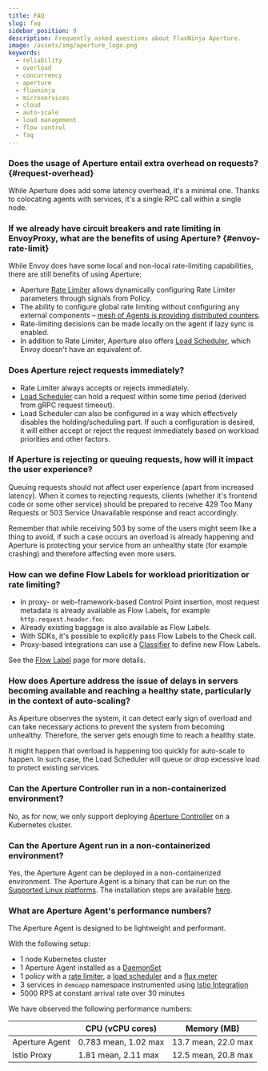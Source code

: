 ```yaml
---
title: FAQ
slug: faq
sidebar_position: 9
description: Frequently asked questions about FluxNinja Aperture.
image: /assets/img/aperture_logo.png
keywords:
  - reliability
  - overload
  - concurrency
  - aperture
  - fluxninja
  - microservices
  - cloud
  - auto-scale
  - load management
  - flow control
  - faq
---
```


### Does the usage of Aperture entail extra overhead on requests? {#request-overhead}

While Aperture does add some latency overhead, it's a minimal one. Thanks to
colocating agents with services, it's a single RPC call within a single node.

### If we already have circuit breakers and rate limiting in EnvoyProxy, what are the benefits of using Aperture? {#envoy-rate-limit}

While Envoy does have some local and non-local rate-limiting capabilities, there
are still benefits of using Aperture:

- Aperture [Rate Limiter][] allows dynamically configuring Rate Limiter
  parameters through signals from Policy.
- The ability to configure global rate limiting without configuring any external
  components
  – [mesh of Agents is providing distributed counters](/concepts/rate-limiter.md#distributed-counters).
- Rate-limiting decisions can be made locally on the agent if lazy sync is
  enabled.
- In addition to Rate Limiter, Aperture also offers [Load
  Scheduler][Load Scheduler], which Envoy doesn't have an equivalent of.

### Does Aperture reject requests immediately?

- Rate Limiter always accepts or rejects immediately.
- [Load Scheduler][] can hold a request within some time period (derived from
  gRPC request timeout).
- Load Scheduler can also be configured in a way which effectively disables the
  holding/scheduling part. If such a configuration is desired, it will either
  accept or reject the request immediately based on workload priorities and
  other factors.

### If Aperture is rejecting or queuing requests, how will it impact the user experience?

Queuing requests should not affect user experience (apart from increased
latency). When it comes to rejecting requests, clients (whether it's frontend
code or some other service) should be prepared to receive 429 Too Many Requests
or 503 Service Unavailable response and react accordingly.

Remember that while receiving 503 by some of the users might seem like a thing
to avoid, if such a case occurs an overload is already happening and Aperture is
protecting your service from an unhealthy state (for example crashing) and
therefore affecting even more users.

### How can we define Flow Labels for workload prioritization or rate limiting?

- In proxy- or web-framework-based Control Point insertion, most request
  metadata is already available as Flow Labels, for example
  `http.request.header.foo`.
- Already existing baggage is also available as Flow Labels.
- With SDKs, it's possible to explicitly pass Flow Labels to the Check call.
- Proxy-based integrations can use a [Classifier][] to define new Flow Labels.

See the [Flow Label][] page for more details.

### How does Aperture address the issue of delays in servers becoming available and reaching a healthy state, particularly in the context of auto-scaling?

As Aperture observes the system, it can detect early sign of overload and can
take necessary actions to prevent the system from becoming unhealthy. Therefore,
the server gets enough time to reach a healthy state.

It might happen that overload is happening too quickly for auto-scale to happen.
In such case, the Load Scheduler will queue or drop excessive load to protect
existing services.

### Can the Aperture Controller run in a non-containerized environment?

No, as for now, we only support deploying [Aperture
Controller][Aperture Controller] on a Kubernetes cluster.

### Can the Aperture Agent run in a non-containerized environment?

Yes, the Aperture Agent can be deployed in a non-containerized environment. The
Aperture Agent is a binary that can be run on the
[Supported Linux platforms](/get-started/installation/supported-platforms.md).
The installation steps are available
[here](/get-started/installation/agent/bare_metal.md).

### What are Aperture Agent's performance numbers?

The Aperture Agent is designed to be lightweight and performant.

With the following setup:

- 1 node Kubernetes cluster
- 1 Aperture Agent installed as a
  [DaemonSet](/get-started/installation/agent/kubernetes/operator/daemonset.md)
- 1 policy with a [rate limiter][Rate Limiter], a [load
  scheduler][Load Scheduler] and a [flux meter][Flux Meter]
- 3 services in `demoapp` namespace instrumented using
  [Istio Integration](/integrations/istio/istio.md)
- 5000 RPS at constant arrival rate over 30 minutes

We have observed the following performance numbers:

|                | CPU (vCPU cores)     | Memory (MB)         |
| -------------- | -------------------- | ------------------- |
| Aperture Agent | 0.783 mean, 1.02 max | 13.7 mean, 22.0 max |
| Istio Proxy    | 1.81 mean, 2.11 max  | 12.5 mean, 20.8 max |

[Rate Limiter]: /concepts/rate-limiter.md
[Load Scheduler]: /concepts/scheduler/load-scheduler.md
[Flux Meter]: /concepts/flux-meter.md
[Classifier]: /concepts/classifier.md
[Flow Label]: /concepts/flow-label.md
[Aperture Controller]: /get-started/installation/controller/controller.md
